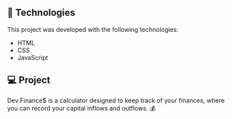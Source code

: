 
## 🚀 Technologies

This project was developed with the following technologies:

- HTML
- CSS
- JavaScript

## 💻 Project

Dev.Finance$ is a calculator designed to keep track of your finances, where you can record your capital inflows and outflows. 💰

